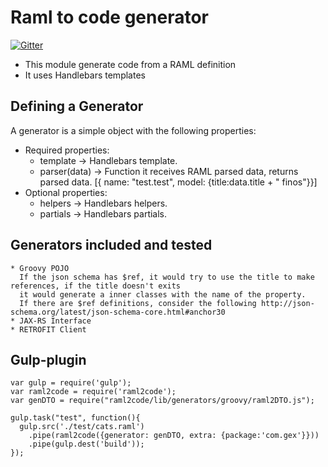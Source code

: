 # Raml to code generator

[![Gitter](https://badges.gitter.im/Join%20Chat.svg)](https://gitter.im/gextech/raml2code?utm_source=badge&utm_medium=badge&utm_campaign=pr-badge&utm_content=badge)
  
  * This module generate code from a RAML definition
  * It uses Handlebars templates
  
## Defining a Generator

A generator is a simple object with the following properties:

 * Required properties:
    * template -> Handlebars template.
    * parser(data) -> Function it receives RAML parsed data, returns parsed data.
    [{ name: "test.test", model: {title:data.title + " finos"}}]
 * Optional properties:
    * helpers -> Handlebars helpers.  
    * partials -> Handlebars partials. 


## Generators included and tested
    * Groovy POJO
      If the json schema has $ref, it would try to use the title to make references, if the title doesn't exits
      it would generate a inner classes with the name of the property.
      If there are $ref definitions, consider the following http://json-schema.org/latest/json-schema-core.html#anchor30
    * JAX-RS Interface
    * RETROFIT Client


    
## Gulp-plugin
```
var gulp = require('gulp');
var raml2code = require('raml2code');
var genDTO = require("raml2code/lib/generators/groovy/raml2DTO.js");

gulp.task("test", function(){
  gulp.src('./test/cats.raml')
    .pipe(raml2code({generator: genDTO, extra: {package:'com.gex'}}))
    .pipe(gulp.dest('build'));
});

```




